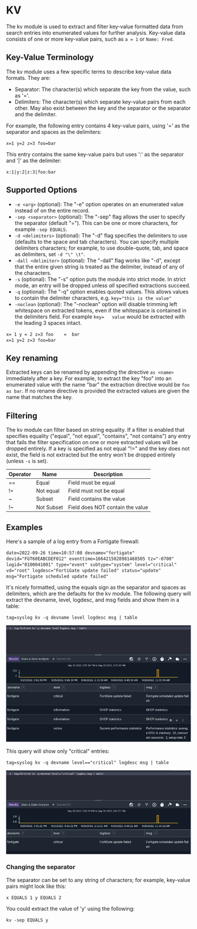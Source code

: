 # KV

The kv module is used to extract and filter key-value formatted data from search entries into enumerated values for further analysis. Key-value data consists of one or more key-value pairs, such as `a = 1` or `Name: Fred`.

## Key-Value Terminology

The kv module uses a few specific terms to describe key-value data formats. They are:

* Separator: The character(s) which separate the key from the value, such as '='.
* Delimiters: The character(s) which separate key-value pairs from each other. May also exist between the key and the separator or the separator and the delimiter.

For example, the following entry contains 4 key-value pairs, using '=' as the separator and spaces as the delimiters:

```
x=1 y=2 z=3 foo=bar
```


This entry contains the same key-value pairs but uses ':' as the separator and '|' as the delimiter:

```
x:1|y:2|z:3|foo:bar
```

## Supported Options

* `-e <arg>` (optional): The "-e" option operates on an enumerated value instead of on the entire record.
* `-sep <separator>` (optional): The "-sep" flag allows the user to specify the separator (default "="). This can be one or more characters, for example `-sep EQUALS`.
* `-d <delimiters>` (optional): The "-d" flag specifies the delimiters to use (defaults to the space and tab characters). You can specify multiple delimiters characters; for example, to use double-quote, tab, and space as delimiters, set `-d "\" \t"`.
* `-dall <delimiter>` (optional): The "-dall" flag works like "-d", except that the entire given string is treated as the delimiter, instead of any of the characters.
* `-s` (optional): The "-s" option puts the module into strict mode. In strict mode, an entry will be dropped unless *all* specified extractions succeed.
* `-q` (optional): The "-q" option enables quoted values. This allows values to contain the delimiter characters, e.g. `key="this is the value"`
* `-noclean` (optional): The "-noclean" option will disable trimming left whitespace on extracted tokens, even if the whitespace is contained in the delimiters field. For example `key=   value` would be extracted with the leading 3 spaces intact.

```
x= 1 y = 2 z=3 foo    =  bar
x=1 y=2 z=3 foo=bar
```

## Key renaming

Extracted keys can be renamed by appending the directive `as <name>` immediately after a key.  For example, to extract the key "foo" into an enumerated value with the name "bar" the extraction directive would be `foo as bar`.  If no rename directive is provided the extracted values are given the name that matches the key.

## Filtering

The kv module can filter based on string equality. If a filter is enabled that specifies equality ("equal", "not equal", "contains", "not contains") any entry that fails the filter specification on one or more extracted values will be dropped entirely.  If a key is specified as not equal "!=" and the key does not exist, the field is not extracted but the entry won't be dropped entirely (unless `-s` is set).

| Operator | Name | Description |
|----------|------|-------------|
| == | Equal | Field must be equal
| != | Not equal | Field must not be equal
| ~ | Subset | Field contains the value
| !~ | Not Subset | Field does NOT contain the value

## Examples

Here's a sample of a log entry from a Fortigate firewall:

```
date=2022-09-26 time=10:57:08 devname="fortigate" devid="FGT60EABCDEF012" eventtime=1664215028981468505 tz="-0700" logid="0100041001" type="event" subtype="system" level="critical" vd="root" logdesc="FortiGate update failed" status="update" msg="Fortigate scheduled update failed"
```

It's nicely formatted, using the equals sign as the separator and spaces as delimiters, which are the defaults for the kv module. The following query will extract the devname, level, logdesc, and msg fields and show them in a table:

```gravwell
tag=syslog kv -q devname level logdesc msg | table
```

![](fortigate1.png)

This query will show only "critical" entries:

```gravwell
tag=syslog kv -q devname level=="critical" logdesc msg | table
```

![](fortigate2.png)

### Changing the separator

The separator can be set to any string of characters; for example, key-value pairs might look like this:

```
x EQUALS 1 y EQUALS 2
```

You could extract the value of 'y' using the following:

```
kv -sep EQUALS y
```
